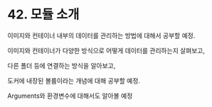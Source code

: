 # 42. 모듈 소개

이미지와 컨테이너 내부의 데이터를 관리하는 방법에 대해서 공부할 예정.

이미지와 컨테이너가 다양한 방식으로 어떻게 데이터를 관리하는지 살펴보고, 

다른 폴더 등에 연결하는 방식을 알아보고,

도커에 내장된 볼륨이라는 개념에 대해 공부할 예정.

Arguments와 환경변수에 대해서도 알아볼 예정